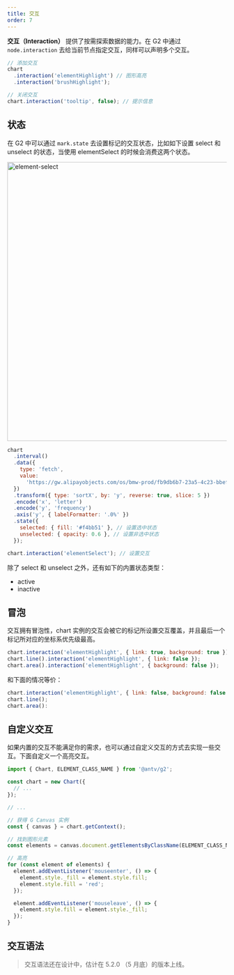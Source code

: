 ```yaml
---
title: 交互
order: 7
---
```


**交互（Interaction）** 提供了按需探索数据的能力。在 G2 中通过 `node.interaction` 去给当前节点指定交互，同样可以声明多个交互。

```js
// 添加交互
chart
  .interaction('elementHighlight') // 图形高亮
  .interaction('brushHighlight');

// 关闭交互
chart.interaction('tooltip', false); // 提示信息
```

## 状态

在 G2 中可以通过 `mark.state` 去设置标记的交互状态，比如如下设置 select 和 unselect 的状态，当使用 elementSelect 的时候会消费这两个状态。

<img src="https://mdn.alipayobjects.com/huamei_qa8qxu/afts/img/A*gwt_SpgIGsMAAAAAAAAAAAAADmJ7AQ/original" alt="element-select" width="640">

```js
chart
  .interval()
  .data({
    type: 'fetch',
    value:
      'https://gw.alipayobjects.com/os/bmw-prod/fb9db6b7-23a5-4c23-bbef-c54a55fee580.csv',
  })
  .transform({ type: 'sortX', by: 'y', reverse: true, slice: 5 })
  .encode('x', 'letter')
  .encode('y', 'frequency')
  .axis('y', { labelFormatter: '.0%' })
  .state({
    selected: { fill: '#f4bb51' }, // 设置选中状态
    unselected: { opacity: 0.6 }, // 设置非选中状态
  });

chart.interaction('elementSelect'); // 设置交互
```

除了 select 和 unselect 之外，还有如下的内置状态类型：

- active
- inactive

## 冒泡

交互拥有冒泡性，chart 实例的交互会被它的标记所设置交互覆盖，并且最后一个标记所对应的坐标系优先级最高。

```js
chart.interaction('elementHighlight', { link: true, background: true });
chart.line().interaction('elementHighlight', { link: false });
chart.area().interaction('elementHighlight', { background: false });
```

和下面的情况等价：

```js
chart.interaction('elementHighlight', { link: false, background: false });
chart.line();
chart.area():
```

## 自定义交互

如果内置的交互不能满足你的需求，也可以通过自定义交互的方式去实现一些交互。下面自定义一个高亮交互。

```js
import { Chart, ELEMENT_CLASS_NAME } from '@antv/g2';

const chart = new Chart({
  // ...
});

// ...

// 获得 G Canvas 实例
const { canvas } = chart.getContext();

// 找到图形元素
const elements = canvas.document.getElementsByClassName(ELEMENT_CLASS_NAME);

// 高亮
for (const element of elements) {
  element.addEventListener('mouseenter', () => {
    element.style._fill = element.style.fill;
    element.style.fill = 'red';
  });

  element.addEventListener('mouseleave', () => {
    element.style.fill = element.style._fill;
  });
}
```

## 交互语法

> 交互语法还在设计中，估计在 5.2.0 （5 月底）的版本上线。
